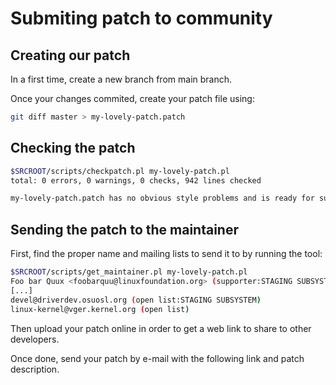 # Submiting patch to community

## Creating our patch

In a first time, create a new branch
from main branch.

Once your changes commited, create
your patch file using:

```bash
git diff master > my-lovely-patch.patch
```

## Checking the patch

```bash
$SRCROOT/scripts/checkpatch.pl my-lovely-patch.pl
total: 0 errors, 0 warnings, 0 checks, 942 lines checked

my-lovely-patch.patch has no obvious style problems and is ready for submission.
```

## Sending the patch to the maintainer

First, find the proper name and mailing lists to
send it to by running the tool:

```bash
$SRCROOT/scripts/get_maintainer.pl my-lovely-patch.pl
Foo bar Quux <foobarquu@linuxfoundation.org> (supporter:STAGING SUBSYSTEM,commit_signer:6/8=75%)
[...]
devel@driverdev.osuosl.org (open list:STAGING SUBSYSTEM)
linux-kernel@vger.kernel.org (open list)
```

Then upload your patch online in order to get a web
link to share to other developers.

Once done, send your patch by e-mail with the following
link and patch description.
